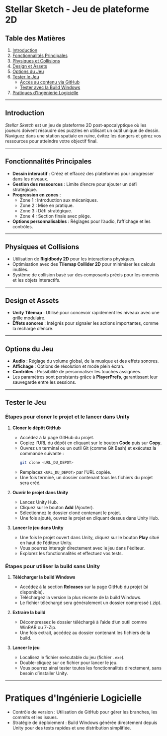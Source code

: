 # Stellar Sketch - Jeu de plateforme 2D

## Table des Matières
1. [Introduction](#introduction)
2. [Fonctionnalités Principales](#fonctionnalités-principales)
4. [Physiques et Collisions](#physiques-et-collisions)
5. [Design et Assets](#design-et-assets)
6. [Options du Jeu](#options-du-jeu)
7. [Tester le Jeu](#tester-le-jeu)
   - [Accès au contenu via GitHub](#accès-au-contenu-via-github)
   - [Tester avec la Build Windows](#tester-avec-la-build-windows)
8. [Pratiques d'Ingénierie Logicielle](#pratiques-dingénierie-logicielle)

---

## Introduction
*Stellar Sketch* est un jeu de plateforme 2D post-apocalyptique où les joueurs doivent résoudre des puzzles en utilisant un outil unique de dessin. Naviguez dans une station spatiale en ruine, évitez les dangers et gérez vos ressources pour atteindre votre objectif final.

---

## Fonctionnalités Principales
- **Dessin interactif** : Créez et effacez des plateformes pour progresser dans les niveaux.
- **Gestion des ressources** : Limite d’encre pour ajouter un défi stratégique.
- **Progression en zones** :
  - Zone 1 : Introduction aux mécaniques.
  - Zone 2 : Mise en pratique.
  - Zone 3 : Défi stratégique.
  - Zone 4 : Section finale avec piège.
- **Options personnalisables** : Réglages pour l’audio, l’affichage et les contrôles.

---

## Physiques et Collisions
- Utilisation de **Rigidbody 2D** pour les interactions physiques.
- Optimisation avec des **Tilemap Collider 2D** pour minimiser les calculs inutiles.
- Système de collision basé sur des composants précis pour les ennemis et les objets interactifs.

---

## Design et Assets
- **Unity Tilemap** : Utilisé pour concevoir rapidement les niveaux avec une grille modulaire.
- **Effets sonores** : Intégrés pour signaler les actions importantes, comme la recharge d’encre.

---

## Options du Jeu
- **Audio** : Réglage du volume global, de la musique et des effets sonores.  
- **Affichage** : Options de résolution et mode plein écran.  
- **Contrôles** : Possibilité de personnaliser les touches assignées.  
- Les paramètres sont persistants grâce à **PlayerPrefs**, garantissant leur sauvegarde entre les sessions.

---

## Tester le Jeu

### Étapes pour cloner le projet et le lancer dans Unity

1. **Cloner le dépôt GitHub**  
   - Accédez à la page GitHub du projet.  
   - Copiez l'URL du dépôt en cliquant sur le bouton **Code** puis sur **Copy**.  
   - Ouvrez un terminal ou un outil Git (comme Git Bash) et exécutez la commande suivante :  
     ```bash
     git clone <URL_DU_DEPOT>
     ```
   - Remplacez `<URL_DU_DEPOT>` par l’URL copiée.  
   - Une fois terminé, un dossier contenant tous les fichiers du projet sera créé.

2. **Ouvrir le projet dans Unity**  
   - Lancez Unity Hub.  
   - Cliquez sur le bouton **Add** (Ajouter).  
   - Sélectionnez le dossier cloné contenant le projet.  
   - Une fois ajouté, ouvrez le projet en cliquant dessus dans Unity Hub.

3. **Lancer le jeu dans Unity**  
   - Une fois le projet ouvert dans Unity, cliquez sur le bouton **Play** situé en haut de l’éditeur Unity.  
   - Vous pourrez interagir directement avec le jeu dans l'éditeur.  
   - Explorez les fonctionnalités et effectuez vos tests.

### Étapes pour utiliser la build sans Unity

1. **Télécharger la build Windows**  
   - Accédez à la section **Releases** sur la page GitHub du projet (si disponible).  
   - Téléchargez la version la plus récente de la build Windows.  
   - Le fichier téléchargé sera généralement un dossier compressé (.zip).

2. **Extraire la build**  
   - Décompressez le dossier téléchargé à l’aide d’un outil comme WinRAR ou 7-Zip.  
   - Une fois extrait, accédez au dossier contenant les fichiers de la build.

3. **Lancer le jeu**  
   - Localisez le fichier exécutable du jeu (fichier `.exe`).  
   - Double-cliquez sur ce fichier pour lancer le jeu.  
   - Vous pourrez ainsi tester toutes les fonctionnalités directement, sans besoin d’installer Unity.

---

# Pratiques d'Ingénierie Logicielle
   - Contrôle de version : Utilisation de GitHub pour gérer les branches, les commits et les issues.
   - Stratégie de déploiement : Build Windows générée directement depuis Unity pour des tests rapides et une distribution simplifiée.